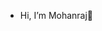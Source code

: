 -  Hi, I’m Mohanraj🌱

<!---
A-MOHANRAJ/A-MOHANRAJ is a ✨ special ✨ repository because its `README.md` (this file) appears on your GitHub profile.
You can click the Preview link to take a look at your changes.
--->
